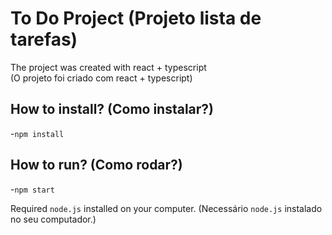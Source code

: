 # To Do Project (Projeto lista de tarefas)
The project was created with react + typescript
<br>(O projeto foi criado com react + typescript)

## How to install? (Como instalar?)
-`npm install`

## How to run? (Como rodar?)
-`npm start`

Required `node.js` installed on your computer.
(Necessário `node.js` instalado no seu computador.)
